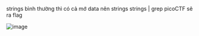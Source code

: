 strings bình thường thì có cả mớ data nên strings strings | grep picoCTF sẽ ra flag

![image](https://github.com/user-attachments/assets/bdd40c5a-040f-4b00-8bdc-60826f368c05)
